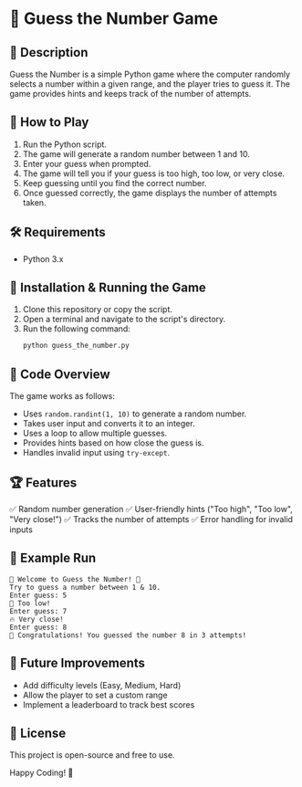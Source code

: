 # 🎲 Guess the Number Game

## 📌 Description
Guess the Number is a simple Python game where the computer randomly selects a number within a given range, and the player tries to guess it. The game provides hints and keeps track of the number of attempts.

## 🚀 How to Play
1. Run the Python script.
2. The game will generate a random number between 1 and 10.
3. Enter your guess when prompted.
4. The game will tell you if your guess is too high, too low, or very close.
5. Keep guessing until you find the correct number.
6. Once guessed correctly, the game displays the number of attempts taken.

## 🛠️ Requirements
- Python 3.x

## 📜 Installation & Running the Game
1. Clone this repository or copy the script.
2. Open a terminal and navigate to the script's directory.
3. Run the following command:
   ```bash
   python guess_the_number.py
   ```

## 📝 Code Overview
The game works as follows:
- Uses `random.randint(1, 10)` to generate a random number.
- Takes user input and converts it to an integer.
- Uses a loop to allow multiple guesses.
- Provides hints based on how close the guess is.
- Handles invalid input using `try-except`.

## 🏆 Features
✅ Random number generation
✅ User-friendly hints ("Too high", "Too low", "Very close!")
✅ Tracks the number of attempts
✅ Error handling for invalid inputs

## 📌 Example Run
```
🎲 Welcome to Guess the Number! 🎲
Try to guess a number between 1 & 10.
Enter guess: 5
🔼 Too low!
Enter guess: 7
🔥 Very close!
Enter guess: 8
🎉 Congratulations! You guessed the number 8 in 3 attempts!
```

## 📌 Future Improvements
- Add difficulty levels (Easy, Medium, Hard)
- Allow the player to set a custom range
- Implement a leaderboard to track best scores

## 📜 License
This project is open-source and free to use.

Happy Coding! 🚀

